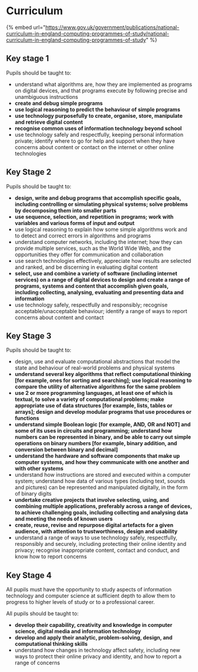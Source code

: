 # Curriculum

{% embed url="https://www.gov.uk/government/publications/national-curriculum-in-england-computing-programmes-of-study/national-curriculum-in-england-computing-programmes-of-study" %}

## Key stage 1

Pupils should be taught to:

* understand what algorithms are, how they are implemented as programs on digital devices, and that programs execute by following precise and unambiguous instructions
* **create and debug simple programs**
* **use logical reasoning to predict the behaviour of simple programs**
* **use technology purposefully to create, organise, store, manipulate and retrieve digital content**
* **recognise common uses of information technology beyond school**
* use technology safely and respectfully, keeping personal information private; identify where to go for help and support when they have concerns about content or contact on the internet or other online technologies

## Key Stage 2

Pupils should be taught to:

* **design, write and debug programs that accomplish specific goals, including controlling or simulating physical systems; solve problems by decomposing them into smaller parts**
* **use sequence, selection, and repetition in programs; work with variables and various forms of input and output**
* use logical reasoning to explain how some simple algorithms work and to detect and correct errors in algorithms and programs
* understand computer networks, including the internet; how they can provide multiple services, such as the World Wide Web, and the opportunities they offer for communication and collaboration
* use search technologies effectively, appreciate how results are selected and ranked, and be discerning in evaluating digital content
* **select, use and combine a variety of software \(including internet services\) on a range of digital devices to design and create a range of programs, systems and content that accomplish given goals, including collecting, analysing, evaluating and presenting data and information**
* use technology safely, respectfully and responsibly; recognise acceptable/unacceptable behaviour; identify a range of ways to report concerns about content and contact

## Key Stage 3

Pupils should be taught to:

* design, use and evaluate computational abstractions that model the state and behaviour of real-world problems and physical systems
* **understand several key algorithms that reflect computational thinking \[for example, ones for sorting and searching\]; use logical reasoning to compare the utility of alternative algorithms for the same problem**
* **use 2 or more programming languages, at least one of which is textual, to solve a variety of computational problems; make appropriate use of data structures \[for example, lists, tables or arrays\]; design and develop modular programs that use procedures or functions**
* **understand simple Boolean logic \[for example, AND, OR and NOT\] and some of its uses in circuits and programming; understand how numbers can be represented in binary, and be able to carry out simple operations on binary numbers \[for example, binary addition, and conversion between binary and decimal\]**
* **understand the hardware and software components that make up computer systems, and how they communicate with one another and with other systems**
* understand how instructions are stored and executed within a computer system; understand how data of various types \(including text, sounds and pictures\) can be represented and manipulated digitally, in the form of binary digits
* **undertake creative projects that involve selecting, using, and combining multiple applications, preferably across a range of devices, to achieve challenging goals, including collecting and analysing data and meeting the needs of known users**
* **create, reuse, revise and repurpose digital artefacts for a given audience, with attention to trustworthiness, design and usability**
* understand a range of ways to use technology safely, respectfully, responsibly and securely, including protecting their online identity and privacy; recognise inappropriate content, contact and conduct, and know how to report concerns

## Key Stage 4

All pupils must have the opportunity to study aspects of information technology and computer science at sufficient depth to allow them to progress to higher levels of study or to a professional career.

All pupils should be taught to:

* **develop their capability, creativity and knowledge in computer science, digital media and information technology**
* **develop and apply their analytic, problem-solving, design, and computational thinking skills**
* understand how changes in technology affect safety, including new ways to protect their online privacy and identity, and how to report a range of concerns

